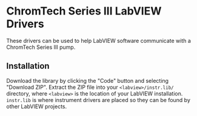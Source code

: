 # ChromTech Series III LabVIEW Drivers

These drivers can be used to help LabVIEW software communicate with a 
ChromTech Series III pump.

## Installation

Download the library by clicking the "Code" button and selecting "Download 
ZIP". Extract the ZIP file into your `<labview>/instr.lib/` directory, where 
`<labview>` is the location of your LabVIEW installation. `instr.lib` is where 
instrument drivers are placed so they can be found by other LabVIEW projects.